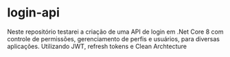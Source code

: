 # login-api
Neste repositório testarei a criação de uma API de login em .Net Core 8 com controle de permissões, gerenciamento de perfis e usuários, para diversas aplicações. Utilizando JWT, refresh tokens e Clean Archtecture
